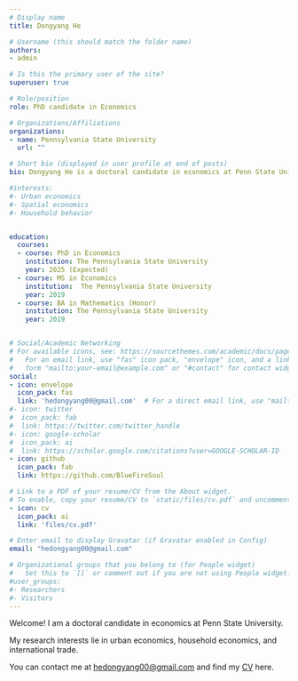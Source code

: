 ```yaml
---
# Display name
title: Dongyang He

# Username (this should match the folder name)
authors:
- admin

# Is this the primary user of the site?
superuser: true

# Role/position
role: PhD candidate in Economics

# Organizations/Affiliations
organizations:
- name: Pennsylvania State University
  url: ""

# Short bio (displayed in user profile at end of posts)
bio: Dongyang He is a doctoral candidate in economics at Penn State University. Dongyang He has research interests in urban economics, spatial economics, household economics. 

#interests:
#- Urban economics
#- Spatial economics
#- Household behavior


education:
  courses:
  - course: PhD in Economics
    institution: The Pennsylvania State University
    year: 2025 (Expected)
  - course: MS in Economics
    institution:  The Pennsylvania State University
    year: 2019 
  - course: BA in Mathematics (Honor)
    institution: The Pennsylvania State University
    year: 2019


# Social/Academic Networking
# For available icons, see: https://sourcethemes.com/academic/docs/page-builder/#icons
#   For an email link, use "fas" icon pack, "envelope" icon, and a link in the
#   form "mailto:your-email@example.com" or "#contact" for contact widget.
social:
- icon: envelope
  icon_pack: fas
  link: 'hedongyang00@gmail.com'  # For a direct email link, use "mailto:test@example.org".
#- icon: twitter
#  icon_pack: fab
#  link: https://twitter.com/twitter_handle
#- icon: google-scholar
#  icon_pack: ai
#  link: https://scholar.google.com/citations?user=GOOGLE-SCHOLAR-ID
- icon: github
  icon_pack: fab
  link: https://github.com/BlueFireSoul

# Link to a PDF of your resume/CV from the About widget.
# To enable, copy your resume/CV to `static/files/cv.pdf` and uncomment the lines below. 'files/cv.pdf'
- icon: cv
  icon_pack: ai
  link: 'files/cv.pdf'

# Enter email to display Gravatar (if Gravatar enabled in Config)
email: "hedongyang00@gmail.com"

# Organizational groups that you belong to (for People widget)
#   Set this to `[]` or comment out if you are not using People widget.
#user_groups:
#- Researchers
#- Visitors
---
```


Welcome! I am a doctoral candidate in economics at Penn State University. 

My research interests lie in urban economics, household economics, and international trade.

You can contact me at hedongyang00@gmail.com and find my [CV](files/cv.pdf) here. 
